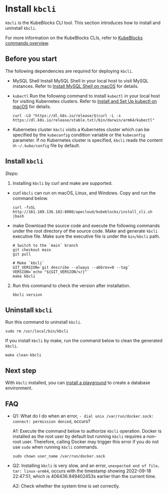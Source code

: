 # Install `kbcli`

`kbcli` is the KubeBlocks CLI tool. This section introduces how to install and uninstall `kbcli`. 

For more information on the KubeBlocks CLIs, refer to [KubeBlocks commands overview](../cli/kubeblocks_commands_overview.md).

## Before you start

The following dependencies are required for deploying `kbcli`.

- MySQL Shell
  Install MySQL Shell in your local host to visit MySQL instances. Refer to [Install MySQL Shell on macOS](https://dev.mysql.com/doc/mysql-shell/8.0/en/mysql-shell-install-macos-quick.html) for details.

- `kubectl`
  Run the following command to install `kubectl` in your local host for visiting Kubernetes clusters. Refer to [Install and Set Up kubectl on macOS](https://kubernetes.io/docs/tasks/tools/install-kubectl-macos/) for details.

    ```
    curl -LO "https://dl.k8s.io/release/$(curl -L -s https://dl.k8s.io/release/stable.txt)/bin/darwin/arm64/kubectl"
    ```

- Kubernetes cluster
  `kbcli` visits a Kubernetes cluster which can be specified by the `kubeconfig` condition variable or the `kubeconfig` parameter. If no Kubernetes cluster is specified, `kbcli` reads the content in `~/.kube/config` file by default.

## Install `kbcli`

_Steps_:
1. Installing `kbcli` by curl and make are supported.

  - curl
     `kbcli` can run on macOS, Linux, and Windows. Copy and run the command below.
     ```
     curl -fsSL http://161.189.136.182:8000/apecloud/kubeblocks/install_cli.sh |bash    
     ```

   - make
     Download the source code and execute the following commands under the root directory of the source code. Make and generate `kbcli` executive file. Make sure the executive file is under the `bin/kbcli` path.

      ```
      # Switch to the `main` branch
      git checkout main
      git pull

      # Make `kbcli`
      GIT_VERSION=`git describe --always --abbrev=0 --tag`
      VERSION=`echo "${GIT_VERSION/v/}"`
      make kbcli
      ```

2. Run this command to check the version after installation.
   ```
   kbcli version
   ```

## Uninstall `kbcli`

Run this command to uninstall `kbcli`.

```
sudo rm /usr/local/bin/kbcli
```

If you install `kbcli` by make, run the command below to clean the generated `kbcli`.

```
make clean-kbcli
```

## Next step

With `kbcli` installed, you can [install a playground](install_playground.md) to create a database environment.


## FAQ

- Q1: What do I do when an error, `- dial unix /var/run/docker.sock: connect: permission denied`, occurs?
  
  A1: 
  Execute the command below to authorize `kbcli` operation. 
  Docker is installed as the root user by default but running `kbcli` requires a non-root user. Therefore, calling Docker may trigger this error if you do not use `sudo` when running `kbcli` commands.

  ```
  sudo chown user_name /var/run/docker.sock
  ```

- Q2: Installing `kbcli` is very slow, and an error, `unexpected end of file，tar: linux-arm64`, occurs with the timestamp showing 2022-09-18 22:47:51, which is 406436.949402453s earlier than the current time.
  
  A2:
  Check whether the system time is set correctly.